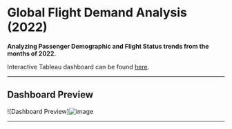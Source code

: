 # Global Flight Demand Analysis (2022)

**Analyzing Passenger Demographic and Flight Status trends from the months of 2022.** 

Interactive Tableau dashboard can be found [here](https://public.tableau.com/views/Airline-Project/Dashboard1?:language=en-US&:sid=&:display_count=n&:origin=viz_share_link).

---

## Dashboard Preview

![Dashboard Preview]![image](https://github.com/user-attachments/assets/f2cce10b-eb1e-431d-aba5-0acb664c24bb)


---

